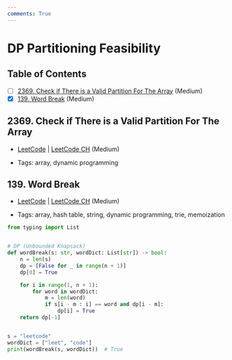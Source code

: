 ```yaml
---
comments: True
---
```


# DP Partitioning Feasibility

## Table of Contents

- [ ] [2369. Check if There is a Valid Partition For The Array](https://leetcode.cn/problems/check-if-there-is-a-valid-partition-for-the-array/) (Medium)
- [x] [139. Word Break](https://leetcode.cn/problems/word-break/) (Medium)

## 2369. Check if There is a Valid Partition For The Array

-   [LeetCode](https://leetcode.com/problems/check-if-there-is-a-valid-partition-for-the-array/) | [LeetCode CH](https://leetcode.cn/problems/check-if-there-is-a-valid-partition-for-the-array/) (Medium)

-   Tags: array, dynamic programming
## 139. Word Break

-   [LeetCode](https://leetcode.com/problems/word-break/) | [LeetCode CH](https://leetcode.cn/problems/word-break/) (Medium)

-   Tags: array, hash table, string, dynamic programming, trie, memoization
```python title="139. Word Break - Python Solution"
from typing import List


# DP (Unbounded Knapsack)
def wordBreak(s: str, wordDict: List[str]) -> bool:
    n = len(s)
    dp = [False for _ in range(n + 1)]
    dp[0] = True

    for i in range(1, n + 1):
        for word in wordDict:
            m = len(word)
            if s[i - m : i] == word and dp[i - m]:
                dp[i] = True
    return dp[-1]


s = "leetcode"
wordDict = ["leet", "code"]
print(wordBreak(s, wordDict))  # True

```
